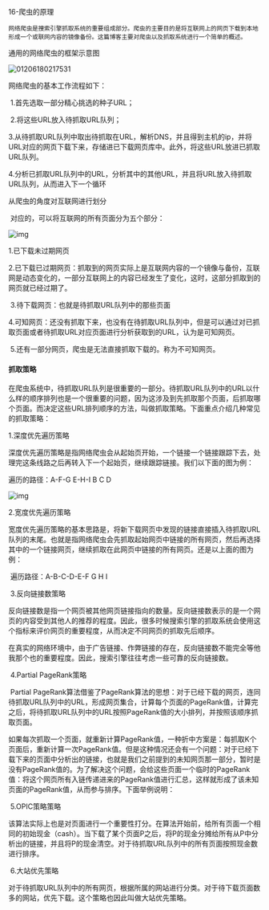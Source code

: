 16-爬虫的原理



 	网络爬虫是捜索引擎抓取系统的重要组成部分。爬虫的主要目的是将互联网上的网页下载到本地形成一个或联网内容的镜像备份。这篇博客主要对爬虫以及抓取系统进行一个简单的概述。





通用的网络爬虫的框架示意图

![01206180217531](assets/2012061802175319.png)



网络爬虫的基本工作流程如下：

​    1.首先选取一部分精心挑选的种子URL；

​    2.将这些URL放入待抓取URL队列；

​    3.从待抓取URL队列中取出待抓取在URL，解析DNS，并且得到主机的ip，并将URL对应的网页下载下来，存储进已下载网页库中。此外，将这些URL放进已抓取URL队列。

​    4.分析已抓取URL队列中的URL，分析其中的其他URL，并且将URL放入待抓取URL队列，从而进入下一个循环





从爬虫的角度对互联网进行划分

​    对应的，可以将互联网的所有页面分为五个部分：

![img](assets/2012061802181363.png)

1.已下载未过期网页

​    2.已下载已过期网页：抓取到的网页实际上是互联网内容的一个镜像与备份，互联网是动态变化的，一部分互联网上的内容已经发生了变化，这时，这部分抓取到的网页就已经过期了。

​    3.待下载网页：也就是待抓取URL队列中的那些页面

​    4.可知网页：还没有抓取下来，也没有在待抓取URL队列中，但是可以通过对已抓取页面或者待抓取URL对应页面进行分析获取到的URL，认为是可知网页。

​    5.还有一部分网页，爬虫是无法直接抓取下载的。称为不可知网页。







#### 抓取策略

​    在爬虫系统中，待抓取URL队列是很重要的一部分。待抓取URL队列中的URL以什么样的顺序排列也是一个很重要的问题，因为这涉及到先抓取那个页面，后抓取哪个页面。而决定这些URL排列顺序的方法，叫做抓取策略。下面重点介绍几种常见的抓取策略：



1.深度优先遍历策略

深度优先遍历策略是指网络爬虫会从起始页开始，一个链接一个链接跟踪下去，处理完这条线路之后再转入下一个起始页，继续跟踪链接。我们以下面的图为例：

遍历的路径：A-F-G  E-H-I B C D

![img](assets/2012061802182688.png)





2.宽度优先遍历策略

​    宽度优先遍历策略的基本思路是，将新下载网页中发现的链接直接插入待抓取URL队列的末尾。也就是指网络爬虫会先抓取起始网页中链接的所有网页，然后再选择其中的一个链接网页，继续抓取在此网页中链接的所有网页。还是以上面的图为例：

​    遍历路径：A-B-C-D-E-F G H I

​    3.反向链接数策略

​    反向链接数是指一个网页被其他网页链接指向的数量。反向链接数表示的是一个网页的内容受到其他人的推荐的程度。因此，很多时候搜索引擎的抓取系统会使用这个指标来评价网页的重要程度，从而决定不同网页的抓取先后顺序。

​    在真实的网络环境中，由于广告链接、作弊链接的存在，反向链接数不能完全等他我那个也的重要程度。因此，搜索引擎往往考虑一些可靠的反向链接数。

​    4.Partial PageRank策略

​    Partial PageRank算法借鉴了PageRank算法的思想：对于已经下载的网页，连同待抓取URL队列中的URL，形成网页集合，计算每个页面的PageRank值，计算完之后，将待抓取URL队列中的URL按照PageRank值的大小排列，并按照该顺序抓取页面。

​    如果每次抓取一个页面，就重新计算PageRank值，一种折中方案是：每抓取K个页面后，重新计算一次PageRank值。但是这种情况还会有一个问题：对于已经下载下来的页面中分析出的链接，也就是我们之前提到的未知网页那一部分，暂时是没有PageRank值的。为了解决这个问题，会给这些页面一个临时的PageRank值：将这个网页所有入链传递进来的PageRank值进行汇总，这样就形成了该未知页面的PageRank值，从而参与排序。下面举例说明：

​    5.OPIC策略策略

​    该算法实际上也是对页面进行一个重要性打分。在算法开始前，给所有页面一个相同的初始现金（cash）。当下载了某个页面P之后，将P的现金分摊给所有从P中分析出的链接，并且将P的现金清空。对于待抓取URL队列中的所有页面按照现金数进行排序。

​    6.大站优先策略

​    对于待抓取URL队列中的所有网页，根据所属的网站进行分类。对于待下载页面数多的网站，优先下载。这个策略也因此叫做大站优先策略。 



